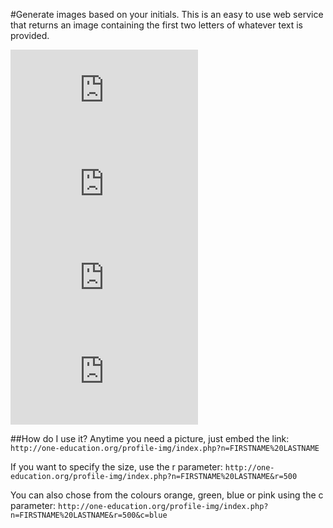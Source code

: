 #Generate images based on your initials.
This is an easy to use web service that returns an image containing the first two letters of whatever text is provided.

![](http://jaymcmullen.com/profile-img/index.php?n=S%20W&r=500&c=orange) ![](http://jaymcmullen.com/profile-img/index.php?n=A%20G&r=500&c=green)  ![](http://jaymcmullen.com/profile-img/index.php?n=Y%20O&r=500&c=blue)  ![](http://jaymcmullen.com/profile-img/index.php?n=L%20O&r=500&c=pink) 

##How do I use it?
Anytime you need a picture, just embed the link:
`http://one-education.org/profile-img/index.php?n=FIRSTNAME%20LASTNAME`

If you want to specify the size, use the r parameter:
`http://one-education.org/profile-img/index.php?n=FIRSTNAME%20LASTNAME&r=500`

You can also chose from the colours orange, green, blue or pink using the c parameter:
`http://one-education.org/profile-img/index.php?n=FIRSTNAME%20LASTNAME&r=500&c=blue`
